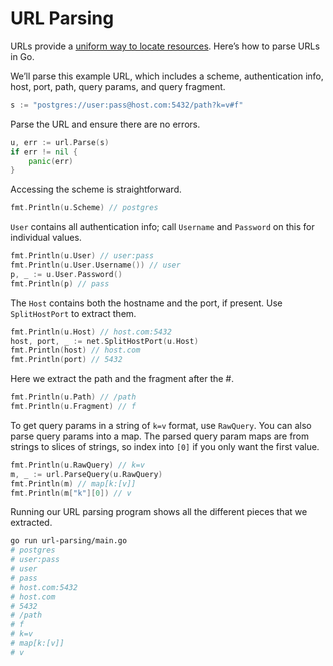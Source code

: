 # URL Parsing

URLs provide a [uniform way to locate resources](https://adam.herokuapp.com/past/2010/3/30/urls_are_the_uniform_way_to_locate_resources/). Here’s how to parse URLs in Go.

We’ll parse this example URL, which includes a scheme, authentication info, host, port, path, query params, and query fragment.

```go
s := "postgres://user:pass@host.com:5432/path?k=v#f"
```

Parse the URL and ensure there are no errors.

```go
u, err := url.Parse(s)
if err != nil {
    panic(err)
}
```

Accessing the scheme is straightforward.

```go
fmt.Println(u.Scheme) // postgres
```

`User` contains all authentication info; call `Username` and `Password` on this for individual values.

```go
fmt.Println(u.User) // user:pass
fmt.Println(u.User.Username()) // user
p, _ := u.User.Password()
fmt.Println(p) // pass
```

The `Host` contains both the hostname and the port, if present. Use `SplitHostPort` to extract them.

```go
fmt.Println(u.Host) // host.com:5432
host, port, _ := net.SplitHostPort(u.Host)
fmt.Println(host) // host.com
fmt.Println(port) // 5432
```

Here we extract the path and the fragment after the #.

```go
fmt.Println(u.Path) // /path
fmt.Println(u.Fragment) // f
```

To get query params in a string of `k=v` format, use `RawQuery`. You can also parse query params into a map. The parsed query param maps are from strings to slices of strings, so index into `[0]` if you only want the first value.

```go
fmt.Println(u.RawQuery) // k=v
m, _ := url.ParseQuery(u.RawQuery)
fmt.Println(m) // map[k:[v]]
fmt.Println(m["k"][0]) // v
```

Running our URL parsing program shows all the different pieces that we extracted.

```sh
go run url-parsing/main.go
# postgres
# user:pass
# user
# pass
# host.com:5432
# host.com
# 5432
# /path
# f
# k=v
# map[k:[v]]
# v
```
